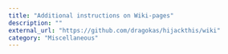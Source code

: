 ```yaml
---
title: "Additional instructions on Wiki-pages"
description: ""
external_url: "https://github.com/dragokas/hijackthis/wiki"
category: "Miscellaneous"
---
```


